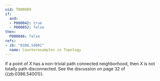 ```yaml
---
uid: T000089
if:
  and:
  - P000042: true
  - P000052: false
then:
  P000046: false
refs:
- zb: "0386.54001"
  name: Counterexamples in Topology
---
```


If a point of $X$ has a non-trivial path connected neighborhood, then $X$ is not totally path disconnected.
See the discussion on page 32 of {{zb:0386.54001}}.
